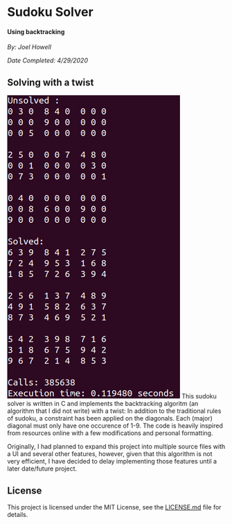# Sudoku Solver
#### Using backtracking

*By: Joel Howell*

*Date Completed: 4/29/2020*

## Solving with a twist
![alt text](sudoku.png "Sudoku Solver")
This sudoku solver is written in C and implements the backtracking algoritm (an algorithm that I did not write) with a twist: In addition to the traditional rules of sudoku, a constraint has been applied on the diagonals. Each (major) diagonal must only have one occurence of 1-9. The code is heavily inspired from resources online with a few modifications and personal formatting. 

Originally, I had planned to expand this project into multiple source files with a UI and several other features, however, given that this algorithm is not very efficient, I have decided to delay implementing those features until a later date/future project.  

## License
This project is licensed under the MIT License, see the [LICENSE.md](LICENSE "MIT License") file for details.
